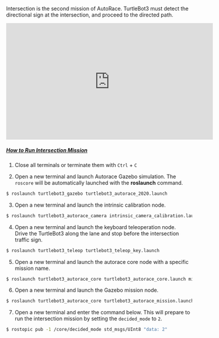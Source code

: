 
<!-- #### [Intersection](#intersection) -->

Intersection is the second mission of AutoRace. TurtleBot3 must detect the directional sign at the intersection, and proceed to the directed path.

<iframe width="560" height="315" src="https://www.youtube.com/embed/F101PDx20nc" title="YouTube video player" frameborder="0" allow="accelerometer; autoplay; clipboard-write; encrypted-media; gyroscope; picture-in-picture" allowfullscreen></iframe>

##### [How to Run Intersection Mission](#how-to-run-intersection-mission)

1. Close all terminals or terminate them with `Ctrl` + `C`

2. Open a new terminal and launch Autorace Gazebo simulation. The `roscore` will be automatically launched with the **roslaunch** command.
```bash
$ roslaunch turtlebot3_gazebo turtlebot3_autorace_2020.launch
```

3. Open a new terminal and launch the intrinsic calibration node.
```bash
$ roslaunch turtlebot3_autorace_camera intrinsic_camera_calibration.launch
```

4. Open a new terminal and launch the keyboard teleoperation node.  
Drive the TurtleBot3 along the lane and stop before the intersection traffic sign.
```bash
$ roslaunch turtlebot3_teleop turtlebot3_teleop_key.launch
```

5. Open a new terminal and launch the autorace core node with a specific mission name.
```bash
$ roslaunch turtlebot3_autorace_core turtlebot3_autorace_core.launch mission:=intersection
```

6. Open a new terminal and launch the Gazebo mission node.
```bash
$ roslaunch turtlebot3_autorace_core turtlebot3_autorace_mission.launch
```

7. Open a new terminal and enter the command below. This will prepare to run the intersection mission by setting the `decided_mode` to `2`.
```bash
$ rostopic pub -1 /core/decided_mode std_msgs/UInt8 "data: 2"
```
